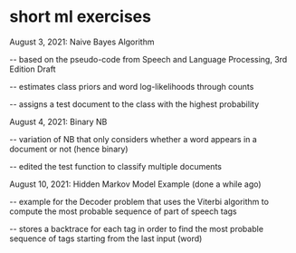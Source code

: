 # short ml exercises

August 3, 2021: Naive Bayes Algorithm

-- based on the pseudo-code from Speech and Language Processing, 3rd Edition Draft

-- estimates class priors and word log-likelihoods through counts

-- assigns a test document to the class with the highest probability


August 4, 2021: Binary NB

-- variation of NB that only considers whether a word appears in a document or not (hence binary)

-- edited the test function to classify multiple documents


August 10, 2021: Hidden Markov Model Example (done a while ago)

-- example for the Decoder problem that uses the Viterbi algorithm to compute the most probable sequence of part of speech tags

-- stores a backtrace for each tag in order to find the most probable sequence of tags starting from the last input (word)
